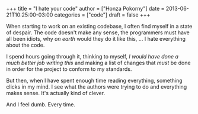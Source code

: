 +++
title = "I hate your code"
author = ["Honza Pokorny"]
date = 2013-06-21T10:25:00-03:00
categories = ["code"]
draft = false
+++

When starting to work on an existing codebase, I often find myself in a state
of despair. The code doesn't make any sense, the programmers must have all
been idiots, why _on earth_ would they do it like this, ... I hate everything
about the code.

I spend hours going through it, thinking to myself, _I would have done a much
better job writing this_ and making a list of changes that _must_ be done in
order for the project to conform to my standards.

But then, when I have spent enough time reading everything, something clicks in
my mind. I see what the authors were trying to do and everything makes sense.
It's actually kind of clever.

And I feel dumb. Every time.
